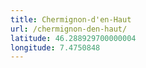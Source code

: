 ```yaml
---
title: Chermignon-d'en-Haut
url: /chermignon-den-haut/
latitude: 46.288929700000004
longitude: 7.4750848
---
```

